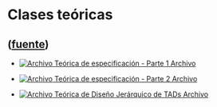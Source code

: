 # Clases teóricas
([fuente](https://campus.exactas.uba.ar/course/view.php?id=990&section=5))
---
  - [![Archivo](https://campus.exactas.uba.ar/theme/image.php/magazine/core/1462913092/f/pdf) Teórica de especificación - Parte 1 Archivo](https://campus.exactas.uba.ar/mod/resource/view.php?id=53236)

  - [![Archivo](https://campus.exactas.uba.ar/theme/image.php/magazine/core/1462913092/f/pdf) Teórica de especificación - Parte 2 Archivo](https://campus.exactas.uba.ar/mod/resource/view.php?id=53237)

  - [![Archivo](https://campus.exactas.uba.ar/theme/image.php/magazine/core/1462913092/f/pdf) Teórica de Diseño Jerárquico de TADs Archivo](https://campus.exactas.uba.ar/mod/resource/view.php?id=53240)

